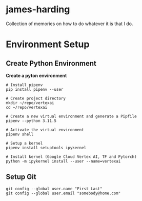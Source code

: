 # james-harding
Collection of memories on how to do whatever it is that I do. 


# Environment Setup
## Create Python Environment

**Create a pyton environment**
```
# Install pipenv
pip install pipenv --user

# Create project directory
mkdir ~/repo/vertexai
cd ~/repo/vertexai

# Create a new virtual environment and generate a Pipfile
pipenv --python 3.11.5

# Activate the virtual environment
pipenv shell

# Setup a kernel 
pipenv install setuptools ipykernel

# Install kernel (Google Cloud Vertex AI, TF and Pytorch)
python -m ipykernel install --user --name=vertexai
```

## Setup Git 

```
git config --global user.name "First Last"
git config --global user.email "somebody@home.com"
```

